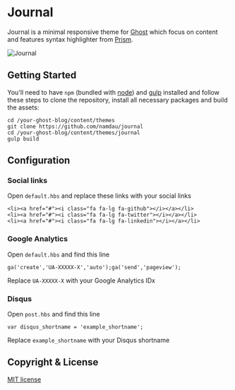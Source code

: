# Journal

Journal is a minimal responsive theme for [Ghost](http://github.com/tryghost/ghost/) which focus on content and features syntax highlighter from [Prism](http://prismjs.com/).

![Journal](https://raw.githubusercontent.com/namdau/journal/master/screenshot.png)

## Getting Started
You'll need to have `npm` (bundled with [node](https://nodejs.org/)) and [gulp](http://gulpjs.com/) installed and follow these steps to clone the repository, install all necessary packages and build the assets:


	cd /your-ghost-blog/content/themes
	git clone https://github.com/namdau/journal
	cd /your-ghost-blog/content/themes/journal
	gulp build


## Configuration
### Social links
Open `default.hbs` and replace these links with your social links

	<li><a href="#"><i class="fa fa-lg fa-github"></i></a></li>
	<li><a href="#"><i class="fa fa-lg fa-twitter"></i></a></li>
	<li><a href="#"><i class="fa fa-lg fa-linkedin"></i></a></li>

### Google Analytics
Open `default.hbs` and find this line

	ga('create','UA-XXXXX-X','auto');ga('send','pageview');

Replace `UA-XXXXX-X` with your Google Analytics IDx

### Disqus
Open `post.hbs` and find this line

	var disqus_shortname = 'example_shortname';

Replace `example_shortname` with your Disqus shortname

## Copyright & License
[MIT license](LICENSE)
